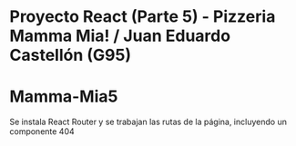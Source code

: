 # Proyecto React (Parte 5) - Pizzeria Mamma Mia! / Juan Eduardo Castellón (G95)
# Mamma-Mia5
Se instala React Router y se trabajan las rutas de la página, incluyendo un componente 404
